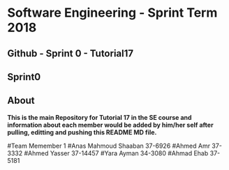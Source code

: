 
# **Software Engineering - Sprint Term 2018**
## Github - Sprint 0 - Tutorial17



## Sprint0

## About
   **This is the main Repository for Tutorial 17 in the SE course and information about each member would be added by him/her self after pulling, editting and pushing this README MD file.**


#Team Memember 1
#Anas Mahmoud Shaaban 37-6926
#Ahmed Amr 37-3332
#Ahmed Yasser 37-14457
#Yara Ayman 34-3080
#Ahmad Ehab 37-5181
